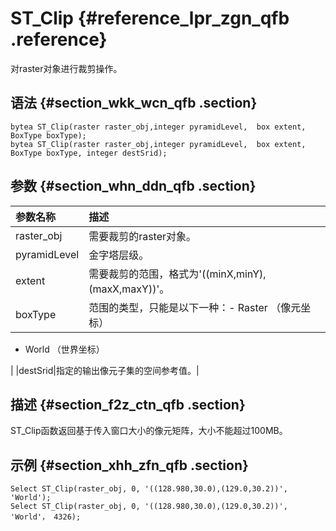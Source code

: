 # ST\_Clip {#reference_lpr_zgn_qfb .reference}

对raster对象进行裁剪操作。

## 语法 {#section_wkk_wcn_qfb .section}

```
bytea ST_Clip(raster raster_obj,integer pyramidLevel,  box extent, BoxType boxType);
bytea ST_Clip(raster raster_obj,integer pyramidLevel,  box extent, BoxType boxType, integer destSrid);
```

## 参数 {#section_whn_ddn_qfb .section}

|参数名称|描述|
|:---|:-|
|raster\_obj|需要裁剪的raster对象。|
|pyramidLevel|金字塔层级。|
|extent|需要裁剪的范围，格式为'\(\(minX,minY\),\(maxX,maxY\)\)'。|
|boxType|范围的类型，只能是以下一种：-   Raster （像元坐标）
-   World （世界坐标）

|
|destSrid|指定的输出像元子集的空间参考值。|

## 描述 {#section_f2z_ctn_qfb .section}

ST\_Clip函数返回基于传入窗口大小的像元矩阵，大小不能超过100MB。

## 示例 {#section_xhh_zfn_qfb .section}

```
Select ST_Clip(raster_obj, 0, '((128.980,30.0),(129.0,30.2))', 'World');
Select ST_Clip(raster_obj, 0, '((128.980,30.0),(129.0,30.2))', 'World'， 4326);
```

